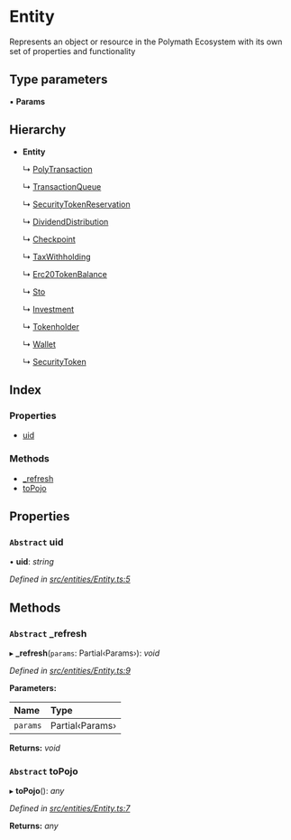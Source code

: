 # Entity

Represents an object or resource in the Polymath Ecosystem with its own set of properties and functionality

## Type parameters

▪ **Params**

## Hierarchy

* **Entity**

  ↳ [PolyTransaction](_entities_polytransaction_.polytransaction.md)

  ↳ [TransactionQueue](_entities_transactionqueue_.transactionqueue.md)

  ↳ [SecurityTokenReservation](_entities_securitytokenreservation_.securitytokenreservation.md)

  ↳ [DividendDistribution](_entities_dividenddistribution_.dividenddistribution.md)

  ↳ [Checkpoint](_entities_checkpoint_.checkpoint.md)

  ↳ [TaxWithholding](_entities_taxwithholding_.taxwithholding.md)

  ↳ [Erc20TokenBalance](_entities_erc20tokenbalance_.erc20tokenbalance.md)

  ↳ [Sto](_entities_sto_.sto.md)

  ↳ [Investment](_entities_investment_.investment.md)

  ↳ [Tokenholder](_entities_tokenholder_.tokenholder.md)

  ↳ [Wallet](_entities_wallet_.wallet.md)

  ↳ [SecurityToken](_entities_securitytoken_securitytoken_.securitytoken.md)

## Index

### Properties

* [uid](_entities_entity_.entity.md#abstract-uid)

### Methods

* [\_refresh](_entities_entity_.entity.md#abstract-_refresh)
* [toPojo](_entities_entity_.entity.md#abstract-topojo)

## Properties

### `Abstract` uid

• **uid**: _string_

_Defined in_ [_src/entities/Entity.ts:5_](https://github.com/PolymathNetwork/polymath-sdk/blob/e8bbc1e/src/entities/Entity.ts#L5)

## Methods

### `Abstract` \_refresh

▸ **\_refresh**\(`params`: Partial‹Params›\): _void_

_Defined in_ [_src/entities/Entity.ts:9_](https://github.com/PolymathNetwork/polymath-sdk/blob/e8bbc1e/src/entities/Entity.ts#L9)

**Parameters:**

| Name | Type |
| :--- | :--- |
| `params` | Partial‹Params› |

**Returns:** _void_

### `Abstract` toPojo

▸ **toPojo**\(\): _any_

_Defined in_ [_src/entities/Entity.ts:7_](https://github.com/PolymathNetwork/polymath-sdk/blob/e8bbc1e/src/entities/Entity.ts#L7)

**Returns:** _any_

